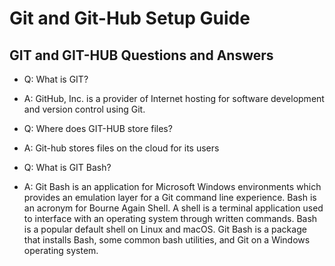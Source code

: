 # Git and Git-Hub Setup Guide
## GIT and GIT-HUB Questions and Answers 
- Q: What is GIT?
- A: GitHub, Inc. is a provider of Internet hosting for software development and version control using Git.


- Q: Where does GIT-HUB store files?
- A: Git-hub stores files on the cloud for its users 

- Q: What is GIT Bash?
- A: Git Bash is an application for Microsoft Windows environments which provides an emulation layer for a Git command line experience. 
Bash is an acronym for Bourne Again Shell. A shell is a terminal application used to interface with an operating system through written commands. 
Bash is a popular default shell on Linux and macOS. Git Bash is a package that installs Bash, some common bash utilities, and Git on a Windows operating system.
